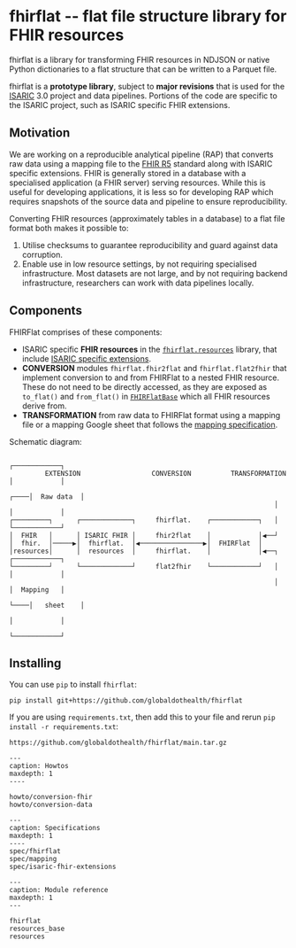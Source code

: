 # fhirflat -- flat file structure library for FHIR resources

fhirflat is a library for transforming FHIR resources in NDJSON or native Python
dictionaries to a flat structure that can be written to a Parquet file.

fhirflat is a **prototype library**, subject to **major revisions** that is used
for the [ISARIC](https://isaric.org) 3.0 project and data pipelines. Portions of
the code are specific to the ISARIC project, such as ISARIC specific FHIR
extensions.

## Motivation

We are working on a reproducible analytical pipeline (RAP) that converts raw
data using a mapping file to the [FHIR R5](https://hl7.org/fhir/R5/) standard
along with ISARIC specific extensions. FHIR is generally stored in a database
with a specialised application (a FHIR server) serving resources. While this is
useful for developing applications, it is less so for developing RAP which
requires snapshots of the source data and pipeline to ensure reproducibility.

Converting FHIR resources (approximately tables in a database) to a flat file format both makes it possible to:
1. Utilise checksums to guarantee reproducibility and guard against data
   corruption.
2. Enable use in low resource settings, by not  requiring specialised
   infrastructure. Most datasets are not large, and by not requiring backend
   infrastructure, researchers can work with data pipelines locally.

## Components

FHIRFlat comprises of these components:

- ISARIC specific **FHIR resources** in the
  [`fhirflat.resources`](resources.rst) library, that include
  [ISARIC specific extensions](spec/isaric-fhir-extensions.rst).
- **CONVERSION** modules `fhirflat.fhir2flat` and `fhirflat.flat2fhir` that
  implement conversion to and from FHIRFlat to a nested FHIR resource. These do
  not need to be directly accessed, as they are exposed as `to_flat()` and
  `from_flat()` in [`FHIRFlatBase`](resources_base.rst) which all FHIR resources
  derive from.
- **TRANSFORMATION** from raw data to FHIRFlat format using a mapping file or a
  mapping Google sheet that follows the [mapping
  specification](spec/mapping.md).

Schematic diagram:
```
                                                                        ┌────────────┐
         EXTENSION                  CONVERSION          TRANSFORMATION  │            │
                                                                   ┌────│  Raw data  │
                                                                   │    │            │
┌─────────┐      ┌─────────────┐     fhirflat.    ┌────────────┐   │    └────────────┘
│  FHIR   │      │ ISARIC FHIR │     fhir2flat    │            │◀──┘
│  fhir.  │─────▶│  fhirflat.  │◀────────────────▶│  FHIRFlat  │
│resources│      │  resources  │     fhirflat.    │            │◀──┐    ┌────────────┐
└─────────┘      └─────────────┘     flat2fhir    └────────────┘   │    │            │
                                                                   │    │  Mapping   │
                                                                   └────│   sheet    │
                                                                        │            │
                                                                        └────────────┘
```

## Installing

You can use `pip` to install `fhirflat`:
```
pip install git+https://github.com/globaldothealth/fhirflat
```

If you are using `requirements.txt`, then add this to your file and rerun `pip
install -r requirements.txt`:
```
https://github.com/globaldothealth/fhirflat/main.tar.gz
```


```{toctree}
---
caption: Howtos
maxdepth: 1
----

howto/conversion-fhir
howto/conversion-data
```

```{toctree}
---
caption: Specifications
maxdepth: 1
----
spec/fhirflat
spec/mapping
spec/isaric-fhir-extensions
```

```{toctree}
---
caption: Module reference
maxdepth: 1
---

fhirflat
resources_base
resources
```
